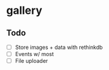 # gallery

## Todo

- [ ] Store images + data with rethinkdb
- [ ] Events w/ most
- [ ] File uploader
